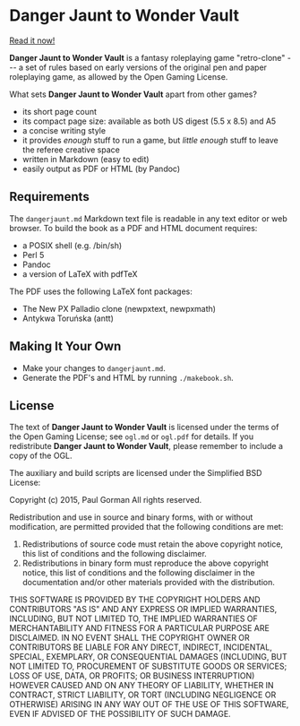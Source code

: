# Danger Jaunt to Wonder Vault #

[Read it now!](https://github.com/pgorman/dangerjaunt/blob/master/dangerjaunt.md)

**Danger Jaunt to Wonder Vault** is a fantasy roleplaying game "retro-clone" --- a set of rules based on early versions of the original pen and paper roleplaying game, as allowed by the Open Gaming License.

What sets **Danger Jaunt to Wonder Vault** apart from other games?

- its short page count
- its compact page size: available as both US digest (5.5 x 8.5) and A5
- a concise writing style
- it provides _enough_ stuff to run a game, but _little enough_ stuff to leave the referee creative space
- written in Markdown (easy to edit)
- easily output as PDF or HTML (by Pandoc)

## Requirements ##

The `dangerjaunt.md` Markdown text file is readable in any text editor or web browser.
To build the book as a PDF and HTML document requires:

- a POSIX shell (e.g. /bin/sh)
- Perl 5
- Pandoc
- a version of LaTeX with pdfTeX

The PDF uses the following LaTeX font packages:

- The New PX Palladio clone (newpxtext, newpxmath)
- Antykwa Toruńska (antt)

## Making It Your Own ##

- Make your changes to `dangerjaunt.md`.
- Generate the PDF's and HTML by running `./makebook.sh`.

## License ##

The text of **Danger Jaunt to Wonder Vault** is licensed under the terms of the Open Gaming License;
see `ogl.md` or `ogl.pdf` for details.
If you redistribute **Danger Jaunt to Wonder Vault**, please remember to include a copy of the OGL.

The auxiliary and build scripts are licensed under the Simplified BSD License:

Copyright (c) 2015, Paul Gorman
All rights reserved.

Redistribution and use in source and binary forms, with or without modification, are permitted provided that the following conditions are met:

1. Redistributions of source code must retain the above copyright notice, this list of conditions and the following disclaimer.
2. Redistributions in binary form must reproduce the above copyright notice, this list of conditions and the following disclaimer in the documentation and/or other materials provided with the distribution.

THIS SOFTWARE IS PROVIDED BY THE COPYRIGHT HOLDERS AND CONTRIBUTORS "AS IS" AND ANY EXPRESS OR IMPLIED WARRANTIES, INCLUDING, BUT NOT LIMITED TO, THE IMPLIED WARRANTIES OF MERCHANTABILITY AND FITNESS FOR A PARTICULAR PURPOSE ARE DISCLAIMED. IN NO EVENT SHALL THE COPYRIGHT OWNER OR CONTRIBUTORS BE LIABLE FOR ANY DIRECT, INDIRECT, INCIDENTAL, SPECIAL, EXEMPLARY, OR CONSEQUENTIAL DAMAGES (INCLUDING, BUT NOT LIMITED TO, PROCUREMENT OF SUBSTITUTE GOODS OR SERVICES; LOSS OF USE, DATA, OR PROFITS; OR BUSINESS INTERRUPTION) HOWEVER CAUSED AND ON ANY THEORY OF LIABILITY, WHETHER IN CONTRACT, STRICT LIABILITY, OR TORT (INCLUDING NEGLIGENCE OR OTHERWISE) ARISING IN ANY WAY OUT OF THE USE OF THIS SOFTWARE, EVEN IF ADVISED OF THE POSSIBILITY OF SUCH DAMAGE.
